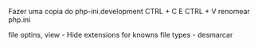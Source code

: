 Fazer uma copia do php-ini.development CTRL + C E CTRL + V
renomear php.ini

file optins, view - Hide extensions for knowns file types - desmarcar